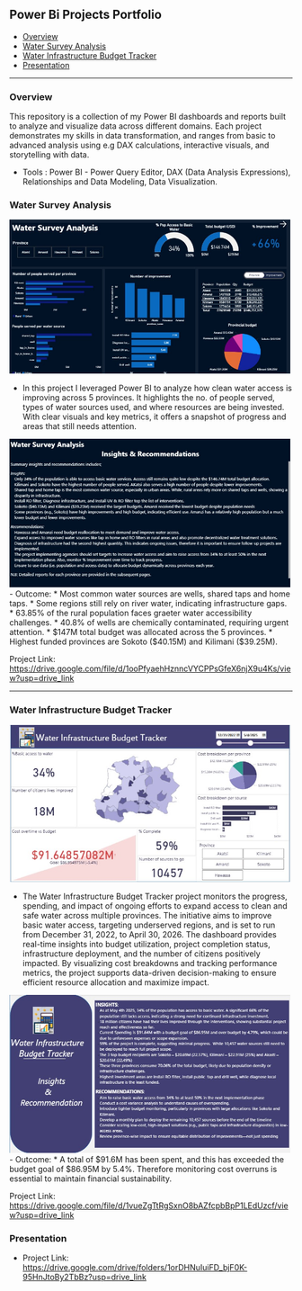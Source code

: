 ## Power Bi Projects Portfolio
- [Overview](#overview)
- [Water Survey Analysis](#water-survey-analysis)
- [Water Infrastructure Budget Tracker](#water-infrastructure-budget-tracker)
- [Presentation](#presentation)

---

### Overview
This repository is a collection of my Power BI dashboards and reports built to analyze and visualize data across different domains. Each project demonstrates my skills in data transformation, and ranges from basic to advanced analysis using e.g DAX calculations, interactive visuals, and storytelling with data.
- Tools : Power BI - Power Query Editor, DAX (Data Analysis Expressions), Relationships and Data Modeling, Data Visualization.

### Water Survey Analysis
<img src="https://raw.githubusercontent.com/Thelma-DataNerd/powerbi-projects/main/Water%20Survey.jpg" width="500"/>


- In this project I leveraged Power BI to analyze how clean water access is improving across 5 provinces. It highlights the no. of people served, types of water sources used, and where resources are being invested. With clear visuals and key metrics, it offers a snapshot of progress and areas that still needs attention.

 <img src="https://raw.githubusercontent.com/Thelma-DataNerd/powerbi-projects/main/Water%20survey%20Insights.jpg" width="500"/>
- Outcome:
   * Most common water sources are wells, shared taps and home taps.
   * Some regions still rely on river water, indicating infrastructure gaps.
   * 63.85% of the rural population faces graeter water accessibility challenges.
   * 40.8% of wells are chemically contaminated, requiring urgent attention.
   * $147M total budget was allocated across the 5 provinces.
   * Highest funded provinces are Sokoto ($40.15M) and Kilimani ($39.25M).

Project Link: https://drive.google.com/file/d/1ooPfyaehHznncVYCPPsGfeX6njX9u4Ks/view?usp=drive_link

---
### Water Infrastructure Budget Tracker
<img src="https://raw.githubusercontent.com/Thelma-DataNerd/powerbi-projects/main/Budget%20Tracker.jpg" width="500"/>

- The Water Infrastructure Budget Tracker project monitors the progress, spending, and impact of ongoing efforts to expand access to clean and safe water across multiple provinces. The initiative aims to improve basic water access, targeting underserved regions, and is set to run from December 31, 2022, to April 30, 2026. The dashboard provides real-time insights into budget utilization, project completion status, infrastructure deployment, and the number of citizens positively impacted. By visualizing cost breakdowns and tracking performance metrics, the project supports data-driven decision-making to ensure efficient resource allocation and maximize impact.
  
<img src="https://raw.githubusercontent.com/Thelma-DataNerd/powerbi-projects/main/Buget%20Tracker%20Insights.jpg" width="500"/>
- Outcome:
   * A total of $91.6M has been spent, and this has exceeded the budget goal of $86.95M by 5.4%. Therefore monitoring cost overruns is essential to maintain financial sustainability.
  
Project Link: https://drive.google.com/file/d/1vueZgTtRgSxnO8bAZfcpbBpP1LEdUzcf/view?usp=drive_link


### Presentation
 * Project Link: https://drive.google.com/drive/folders/1orDHNuIuiFD_bjF0K-95HnJtoBy2TbBz?usp=drive_link
